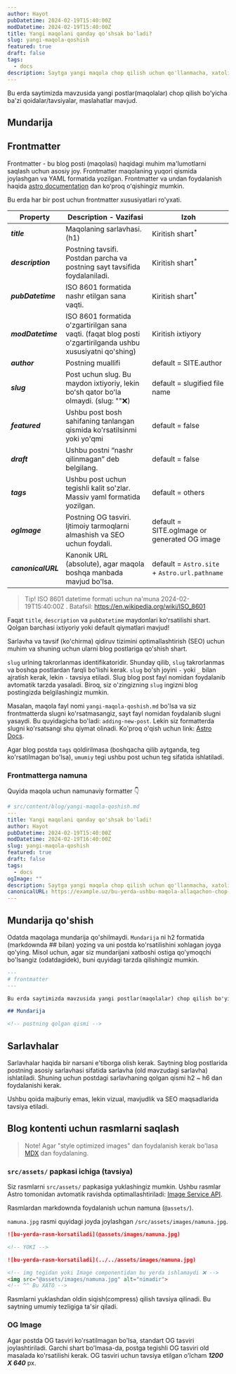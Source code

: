 ```yaml
---
author: Hayot
pubDatetime: 2024-02-19T15:40:00Z
modDatetime: 2024-02-19T15:40:00Z
title: Yangi maqolani qanday qo'shsak bo'ladi?
slug: yangi-maqola-qoshish
featured: true
draft: false
tags:
  - docs
description: Saytga yangi maqola chop qilish uchun qo'llanmacha, xatoliklar bo'lsa Githubda pull request oching!
---
```


Bu erda saytimizda mavzusida yangi postlar(maqolalar) chop qilish bo'yicha ba'zi qoidalar/tavsiyalar, maslahatlar mavjud.

## Mundarija

## Frontmatter

Frontmatter - bu blog posti (maqolasi) haqidagi muhim ma'lumotlarni saqlash uchun asosiy joy. Frontmatter maqolaning yuqori qismida joylashgan va YAML formatida yozilgan. Frontmatter va undan foydalanish haqida [astro documentation](https://docs.astro.build/en/guides/markdown-content/) dan koʻproq oʻqishingiz mumkin.

Bu erda har bir post uchun frontmatter xususiyatlari ro'yxati.

| Property           | Description - Vazifasi                                                                                       | Izoh                                          |
| ------------------ | ------------------------------------------------------------------------------------------------------------ | --------------------------------------------- |
| **_title_**        | Maqolaning sarlavhasi. (h1)                                                                                  | Kiritish shart<sup>\*</sup>                   |
| **_description_**  | Postning tavsifi. Postdan parcha va postning sayt tavsifida foydalaniladi.                                   | Kiritish shart<sup>\*</sup>                   |
| **_pubDatetime_**  | ISO 8601 formatida nashr etilgan sana vaqti.                                                                 | Kiritish shart<sup>\*</sup>                   |
| **_modDatetime_**  | ISO 8601 formatida o'zgartirilgan sana vaqti. (faqat blog posti o'zgartirilganda ushbu xususiyatni qo'shing) | Kiritish ixtiyory                             |
| **_author_**       | Postning muallifi                                                                                            | default = SITE.author                         |
| **_slug_**         | Post uchun slug. Bu maydon ixtiyoriy, lekin boʻsh qator boʻla olmaydi. (slug: ""❌)                          | default = slugified file name                 |
| **_featured_**     | Ushbu post bosh sahifaning tanlangan qismida ko'rsatilsinmi yoki yo'qmi                                      | default = false                               |
| **_draft_**        | Ushbu postni “nashr qilinmagan” deb belgilang.                                                               | default = false                               |
| **_tags_**         | Ushbu post uchun tegishli kalit so'zlar. Massiv yaml formatida yozilgan.                                     | default = others                              |
| **_ogImage_**      | Postning OG tasviri. Ijtimoiy tarmoqlarni almashish va SEO uchun foydali.                                    | default = SITE.ogImage or generated OG image  |
| **_canonicalURL_** | Kanonik URL (absolute), agar maqola boshqa manbada mavjud bo'lsa.                                            | default = `Astro.site` + `Astro.url.pathname` |

> Tip! ISO 8601 datetime formati uchun na'muna 2024-02-19T15:40:00Z . Batafsil: https://en.wikipedia.org/wiki/ISO_8601

Faqat `title`, `description` va `pubDatetime` maydonlari ko'rsatilishi shart. Qolgan barchasi ixtiyoriy yoki default qiymatlari mavjud!

Sarlavha va tavsif (ko'chirma) qidiruv tizimini optimallashtirish (SEO) uchun muhim va shuning uchun ularni blog postlariga qo'shish shart.

`slug` urlning takrorlanmas identifikatoridir. Shunday qilib, `slug` takrorlanmas va boshqa postlardan farqli bo'lishi kerak. `slug` bo'sh joyini `-` yoki `_` bilan ajratish kerak, lekin `-` tavsiya etiladi. Slug blog post fayl nomidan foydalanib avtomatik tarzda yasaladi. Biroq, siz o'zingizning `slug` ingizni blog postingizda belgilashingiz mumkin.

Masalan, maqola fayl nomi `yangi-maqola-qoshish.md` bo'lsa va siz frontmatterda slugni ko'rsatmasangiz, sayt fayl nomidan foydalanib slugni yasaydi. Bu quyidagicha bo'ladi: `adding-new-post`. Lekin siz formatterda slugni ko'rsatsangi shu qiymat olinadi. Ko'proq o'qish uchun link: [Astro Docs](https://docs.astro.build/en/guides/content-collections/#defining-custom-slugs).

Agar blog postda `tags` qoldirilmasa (boshqacha qilib aytganda, teg ko'rsatilmagan bo'lsa), `umumiy` tegi ushbu post uchun teg sifatida ishlatiladi.

### Frontmatterga namuna

Quyida maqola uchun namunaviy formatter 👇

```yaml
# src/content/blog/yangi-maqola-qoshish.md
---
title: Yangi maqolani qanday qo'shsak bo'ladi!
author: Hayot
pubDatetime: 2024-02-19T15:40:00Z
modDatetime: 2024-02-19T16:40:00Z
slug: yangi-maqola-qoshish
featured: true
draft: false
tags:
  - docs
ogImage: ""
description: Saytga yangi maqola chop qilish uchun qo'llanmacha, xatoliklar bo'lsa Githubda pull request oching!
canonicalURL: https://example.uz/bu-yerda-ushbu-maqola-allaqachon-chop-qilingan
---
```

## Mundarija qo'shish

Odatda maqolaga mundarija qo'shilmaydi. `Mundarija` ni h2 formatida (markdownda ## bilan) yozing va uni postda ko'rsatilishini xohlagan joyga qo'ying.
Misol uchun, agar siz mundarijani xatboshi ostiga qo'ymoqchi bo'lsangiz (odatdagidek), buni quyidagi tarzda qilishingiz mumkin.

```md
---
# frontmatter
---

Bu erda saytimizda mavzusida yangi postlar(maqolalar) chop qilish bo'yicha ba'zi qoidalar/tavsiyalar, maslahatlar mavjud.

## Mundarija

<!-- postning qolgan qismi -->
```

## Sarlavhalar

Sarlavhalar haqida bir narsani e'tiborga olish kerak. Saytning blog postlarida postning asosiy sarlavhasi sifatida sarlavha (old mavzudagi sarlavha) ishlatiladi. Shuning uchun postdagi sarlavhaning qolgan qismi h2 \~ h6 dan foydalanishi kerak.

Ushbu qoida majburiy emas, lekin vizual, mavjudlik va SEO maqsadlarida tavsiya etiladi.

## Blog kontenti uchun rasmlarni saqlash

> Note! Agar "style optimized images" dan foydalanish kerak bo'lasa [MDX](https://docs.astro.build/en/guides/images/#images-in-mdx-files) dan foydalaning.

### `src/assets/` papkasi ichiga (tavsiya)

Siz rasmlarni `src/assets/` papkasiga yuklashingiz mumkin. Ushbu rasmlar Astro tomonidan avtomatik ravishda optimallashtiriladi: [Image Service API](https://docs.astro.build/en/reference/image-service-reference/).

Rasmlardan markdownda foydalanish uchun namuna (`@assets/`).

`namuna.jpg` rasmi quyidagi joyda joylashgan `/src/assets/images/namuna.jpg`.

```md
![bu-yerda-rasm-korsatiladi](@assets/images/namuna.jpg)

<!-- YOKI -->

![bu-yerda-rasm-korsatiladi](../../assets/images/namuna.jpg)

<!-- img tegidan yoki Image componentidan bu yerda ishlamaydi ❌ -->
<img src="@assets/images/namuna.jpg" alt="nimadir">
<!-- ^^ Bu XATO -->
```

Rasmlarni yuklashdan oldin siqish(compress) qilish tavsiya qilinadi. Bu saytning umumiy tezligiga ta'sir qiladi.

### OG Image

Agar postda OG tasviri ko'rsatilmagan bo'lsa, standart OG tasviri joylashtiriladi. Garchi shart bo'lmasa-da, postga tegishli OG tasviri old masalada ko'rsatilishi kerak. OG tasviri uchun tavsiya etilgan oʻlcham **_1200 X 640_** px.
